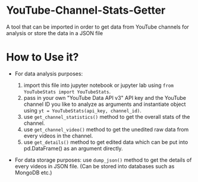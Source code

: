 # YouTube-Channel-Stats-Getter
A tool that can be imported in order to get data from YouTube channels for analysis or store the data in a JSON file

# How to Use it?
- For data analysis purposes:
  1. import this file into jupyter notebook or jupyter lab using `from YouTubeStats import YouTubeStats`.
  2. pass in your own "YouTube Data API v3" API key and the YouTube channel ID you like to analyze as arguments and instantiate object using `yt = YouTubeStats(api_key, channel_id)`.
  3. use `get_channel_statistics()` method to get the overall stats of the channel.
  4. use `get_channel_video()` method to get the unedited raw data from every videos in the channel.
  5. use `get_details()` method to get edited data which can be put into pd.DataFrame() as an argument directly.

- For data storage purposes:
  use `dump_json()` method to get the details of every videos in JSON file. (Can be stored into databases such as MongoDB etc.)
